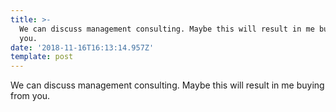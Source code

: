 ```yaml
---
title: >-
  We can discuss management consulting. Maybe this will result in me buying from
  you.
date: '2018-11-16T16:13:14.957Z'
template: post
---
```

We can discuss management consulting. Maybe this will result in me buying from you.
